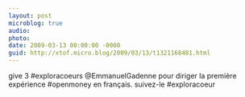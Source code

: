 ```yaml
---
layout: post
microblog: true
audio: 
photo: 
date: 2009-03-13 00:00:00 -0000
guid: http://xtof.micro.blog/2009/03/13/t1321168481.html
---
```

give 3 #exploracoeurs @EmmanuelGadenne pour diriger la première expérience #openmoney en français. suivez-le #exploracoeur
